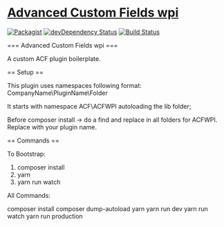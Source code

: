 # [Advanced Custom Fields wpi](https://acf.wpi.pw)
[![Packagist](https://img.shields.io/packagist/vpre/wpi-pw/acf-wpi.svg?style=flat-square)](https://packagist.org/packages/wpi-pw/acf-wpi)
[![devDependency Status](https://img.shields.io/david/dev/wpi-pw/acf-wpi.svg?style=flat-square)](https://david-dm.org/wpi-pw/acf-wpi#info=devDependencies)
[![Build Status](https://img.shields.io/travis/wpi-pw/acf-wpi.svg?style=flat-square)](https://travis-ci.org/wpi-pw/acf-wpi)

=== Advanced Custom Fields wpi ===

A custom ACF plugin boilerplate.

== Setup ==

This plugin uses namespaces following format:
CompanyName\PluginName\Folder 

It starts with namespace ACF\ACFWPI autoloading the lib folder;

Before composer install -> do a find and replace in all folders for ACFWPI.  Replace with your plugin name.

== Commands ==

To Bootstrap:

1. composer install
2. yarn
3. yarn run watch


All Commands:

composer install
composer dump-autoload
yarn
yarn run dev
yarn run watch
yarn run production
